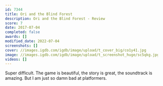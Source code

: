 ```yaml
---
id: 7344
title: Ori and the Blind Forest
description: Ori and the Blind Forest - Review
score: 7
date: 2017-07-04
completed: false
awards: []
modified_date: 2022-07-04
screenshots: []
cover: //images.igdb.com/igdb/image/upload/t_cover_big/co1y41.jpg
image: //images.igdb.com/igdb/image/upload/t_screenshot_huge/sc5qkg.jpg
videos: []
---
```

Super difficult. The game is beautiful, the story is great, the soundtrack is amazing. But I am just so damn bad at platformers.